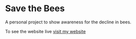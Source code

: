 
# Save the Bees

A personal project to show awareness for the decline in bees.

To see the website live [visit my website](stb.isabellesmillie.co.uk)
